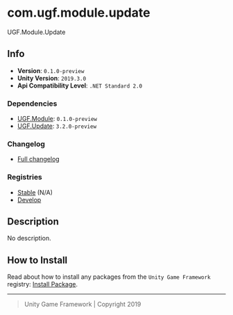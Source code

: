 # com.ugf.module.update

UGF.Module.Update

## Info

- **Version**: `0.1.0-preview`
- **Unity Version**: `2019.3.0`
- **Api Compatibility Level**: `.NET Standard 2.0`

### Dependencies

- [UGF.Module](https://github.com/unity-game-framework/ugf-module): `0.1.0-preview`
- [UGF.Update](https://github.com/unity-game-framework/ugf-update): `3.2.0-preview`

### Changelog

- [Full changelog][1]

### Registries

- [Stable][2] (N/A)
- [Develop][3]

## Description

No description.

## How to Install

Read about how to install any packages from the `Unity Game Framework` registry: [Install Package][4].

---
> Unity Game Framework | Copyright 2019

[1]: changelog.md
[2]: https://bintray.com/unity-game-framework/stable/com.ugf.module.update
[3]: https://bintray.com/unity-game-framework/dev/com.ugf.module.update
[4]: https://github.com/unity-game-framework/ugf-documentation/wiki/Install-Package
